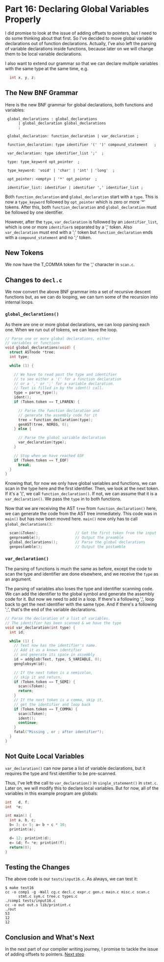 # Part 16: Declaring Global Variables Properly

I did promise to look at the issue of adding offsets to pointers, but
I need to do some thinking about that first. So I've decided to move
global variable declarations out of function declarations. Actually,
I've also left the parsing of variable declarations inside functions, because
later on we will change them to be local variable declarations.

I also want to extend our grammar so that we can declare multiple
variables with the same type at the same time, e.g.

```c
  int x, y, z;
```

## The New BNF Grammar

Here is the new BNF grammar for global declarations, both functions and
variables:

```
 global_declarations : global_declarations 
      | global_declaration global_declarations
      ;

 global_declaration: function_declaration | var_declaration ;

 function_declaration: type identifier '(' ')' compound_statement   ;

 var_declaration: type identifier_list ';'  ;

 type: type_keyword opt_pointer  ;
 
 type_keyword: 'void' | 'char' | 'int' | 'long'  ;
 
 opt_pointer: <empty> | '*' opt_pointer  ;
 
 identifier_list: identifier | identifier ',' identifier_list ;
```

Both `function_declaration` and `global_declaration` start with a `type`.
This is now a `type_keyword` followed by `opt_pointer` which is zero or more
'*' tokens. After this, both `function_declaration` and `global_declaration`
must be followed by one identifier.

However, after the `type`, `var_declaration` is followed by an
`identifier_list`, which is one or more `identifier`s separated by a ',' token.
Also `var_declaration` must end with a ';' token but `function_declaration`
ends with a `compound_statement` and no ';' token.

## New Tokens

We now have the T_COMMA token for the ',' character in `scan.c`.

## Changes to `decl.c`

We now convert the above BNF grammar into a set of recursive descent
functions but, as we can do looping, we can turn some of the recursion
into internal loops.

### `global_declarations()`

As there are one or more global declarations, we can loop parsing
each one. When we run out of tokens, we can leave the loop.

```c
// Parse one or more global declarations, either
// variables or functions
void global_declarations(void) {
  struct ASTnode *tree;
  int type;

  while (1) {

    // We have to read past the type and identifier
    // to see either a '(' for a function declaration
    // or a ',' or ';' for a variable declaration.
    // Text is filled in by the ident() call.
    type = parse_type();
    ident();
    if (Token.token == T_LPAREN) {

      // Parse the function declaration and
      // generate the assembly code for it
      tree = function_declaration(type);
      genAST(tree, NOREG, 0);
    } else {

      // Parse the global variable declaration
      var_declaration(type);
    }

    // Stop when we have reached EOF
    if (Token.token == T_EOF)
      break;
  }
}
```

Knowing that, for now we only have global variables and functions, we
can scan in the type here and the first identifier. Then, we look at
the next token. If it's a '(', we call `function_declaration()`. If not,
we can assume that it is a  `var_declaration()`. We pass the `type`
in to both functions.

Now that we are receiving the AST `tree` from `function_declaration()`
here, we can generate the code from the AST tree immediately. This code
was in `main()` but has now been moved here. `main()` now only has to 
call `global_declarations()`:

```c
  scan(&Token);                 // Get the first token from the input
  genpreamble();                // Output the preamble
  global_declarations();        // Parse the global declarations
  genpostamble();               // Output the postamble
```

### `var_declaration()`

The parsing of functions is much the same as before, except the code
to scan the type and identifier are done elsewhere, and we receive the
`type` as an argument.

The parsing of variables also loses the type and identifier scanning code.
We can add the identifier to the global symbol and generate the assembly
code for it. But now we need to add in a loop. If there's a following ',',
loop back to get the next identifier with the same type. And if there's
a following ';', that's the end of the variable declarations.

```c
// Parse the declaration of a list of variables.
// The identifier has been scanned & we have the type
void var_declaration(int type) {
  int id;

  while (1) {
    // Text now has the identifier's name.
    // Add it as a known identifier
    // and generate its space in assembly
    id = addglob(Text, type, S_VARIABLE, 0);
    genglobsym(id);

    // If the next token is a semicolon,
    // skip it and return.
    if (Token.token == T_SEMI) {
      scan(&Token);
      return;
    }
    // If the next token is a comma, skip it,
    // get the identifier and loop back
    if (Token.token == T_COMMA) {
      scan(&Token);
      ident();
      continue;
    }
    fatal("Missing , or ; after identifier");
  }
}
```

## Not Quite Local Variables

`var_declaration()` can now parse a list of variable declarations, but
it requires the type and first identifier to be pre-scanned.

Thus, I've left the call to `var_declaration()` in `single_statement()`
in `stmt.c`. Later on, we will modify this to declare local variables.
But for now, all of the variables in this example program are globals:

```c
int   d, f;
int  *e;

int main() {
  int a, b, c;
  b= 3; c= 5; a= b + c * 10;
  printint(a);

  d= 12; printint(d);
  e= &d; f= *e; printint(f);
  return(0);
}
```

## Testing the Changes

The above code is our `tests/input16.c`. As always, we can test it:

```
$ make test16
cc -o comp1 -g -Wall cg.c decl.c expr.c gen.c main.c misc.c scan.c
      stmt.c sym.c tree.c types.c
./comp1 tests/input16.c
cc -o out out.s lib/printint.c
./out
53
12
12
```


## Conclusion and What's Next

In the next part of our compiler writing journey,
I promise to tackle the issue of adding offsets to pointers. [Next step](17-Scaling_Offsets.md)
